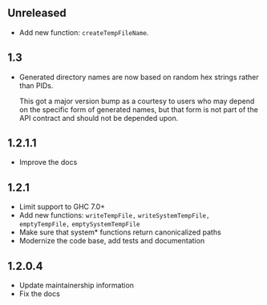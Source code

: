 ## Unreleased

* Add new function: `createTempFileName`.

## 1.3

* Generated directory names are now based on random hex strings rather than PIDs.

    This got a major version bump as a courtesy to users who may depend on the
    specific form of generated names, but that form is not part of the API
    contract and should not be depended upon.

## 1.2.1.1

* Improve the docs

## 1.2.1

* Limit support to GHC 7.0+
* Add new functions: `writeTempFile,` `writeSystemTempFile,` `emptyTempFile,` `emptySystemTempFile`
* Make sure that system* functions return canonicalized paths
* Modernize the code base, add tests and documentation

## 1.2.0.4

* Update maintainership information
* Fix the docs
